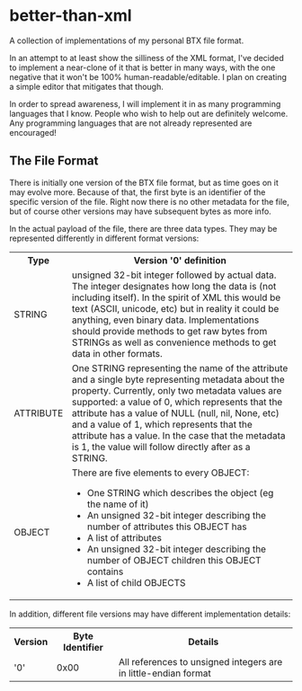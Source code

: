 better-than-xml
===============

A collection of implementations of my personal BTX file format.

In an attempt to at least show the silliness of the XML format, I've decided to implement a near-clone of it that is better in many ways, with the one negative that it won't be 100% human-readable/editable. I plan on creating a simple editor that mitigates that though.

In order to spread awareness, I will implement it in as many programming languages that I know. People who wish to help out are definitely welcome. Any programming languages that are not already represented are encouraged!

The File Format
---------------

There is initially one version of the BTX file format, but as time goes on it may evolve more. Because of that, the first byte is an identifier of the specific version of the file. Right now there is no other metadata for the file, but of course other versions may have subsequent bytes as more info.

In the actual payload of the file, there are three data types. They may be represented differently in different format versions:

<table>
<tr>
<th>Type</th><th>Version '0' definition</th>
</tr>
<tr>
<td>STRING</td>
<td>unsigned 32-bit integer followed by actual data. The integer designates how long the data is (not including itself). In the spirit of XML this would be text (ASCII, unicode, etc) but in reality it could be anything, even binary data. Implementations should provide methods to get raw bytes from STRINGs as well as convenience methods to get data in other formats.</td>
</tr><tr>
<td>ATTRIBUTE</td>
<td>One STRING representing the name of the attribute and a single byte representing metadata about the property. Currently, only two metadata values are supported: a value of 0, which represents that the attribute has a value of NULL (null, nil, None, etc) and a value of 1, which represents that the attribute has a value. In the case that the metadata is 1, the value will follow directly after as a STRING.</td>
</tr><tr>
<td>OBJECT</td>
<td>There are five elements to every OBJECT:
<ul>
<li>One STRING which describes the object (eg the name of it)</li>
<li>An unsigned 32-bit integer describing the number of attributes this OBJECT has</li>
<li>A list of attributes</li>
<li>An unsigned 32-bit integer describing the number of OBJECT children this OBJECT contains</li>
<li>A list of child OBJECTS
</ul>
</td>
</tr>
</table>

In addition, different file versions may have different implementation details:
<table>
<tr><th>Version</th><th>Byte Identifier</th><th>Details</th></tr>
<tr><td>'0'</td><td>0x00</td>
<td>All references to unsigned integers are in little-endian format</td></tr>
</table>
